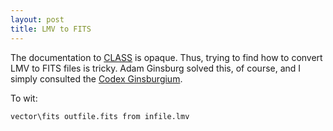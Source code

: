 ```yaml
---
layout: post
title: LMV to FITS
---
```


The documentation to [CLASS](https://www.iram.fr/IRAMFR/GILDAS/doc/html/class-html/class.html) is opaque.  Thus, trying to find how to convert LMV to FITS files is tricky.  Adam Ginsburg solved this, of course, and I simply consulted the [Codex Ginsburgium](http://keflavich.blogspot.ch/2010/12/converting-gildas-class-data-cubes-lmv.html).  

To wit:

```
vector\fits outfile.fits from infile.lmv
```
